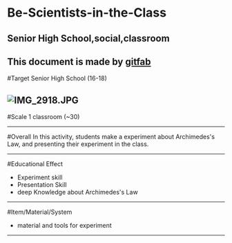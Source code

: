 # Be-Scientists-in-the-Class
## Senior High School,social,classroom
This document is made by [gitfab](http://gitfab.org)
---
#Target
Senior High School (16-18)


![IMG_2918.JPG](http://i1.ytimg.com/vi/QtmYdHmmhpI/hqdefault.jpg)
---
#Scale
1 classroom (~30)

---
#Overall
In this activity, students make a experiment about Archimedes's Law, and presenting their experiment in the class.


---
#Educational Effect
* Experiment skill
* Presentation Skill
* deep Knowledge about Archimedes's Law

---
#Item/Material/System
* material and tools for experiment


---
